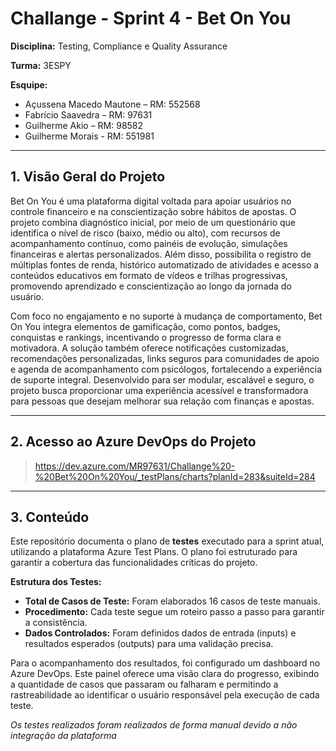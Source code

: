 # Challange - Sprint 4 - Bet On You

**Disciplina:** Testing, Compliance e Quality Assurance

**Turma:** 3ESPY

**Esquipe:**

- Açussena Macedo Mautone – RM: 552568
- Fabrício Saavedra – RM: 97631
- Guilherme Akio – RM: 98582
- Guilherme Morais - RM: 551981

---

## 1. Visão Geral do Projeto

Bet On You é uma plataforma digital voltada para apoiar usuários no controle financeiro e na conscientização sobre hábitos de apostas. O projeto combina diagnóstico inicial, por meio de um questionário que identifica o nível de risco (baixo, médio ou alto), com recursos de acompanhamento contínuo, como painéis de evolução, simulações financeiras e alertas personalizados. Além disso, possibilita o registro de múltiplas fontes de renda, histórico automatizado de atividades e acesso a conteúdos educativos em formato de vídeos e trilhas progressivas, promovendo aprendizado e conscientização ao longo da jornada do usuário.

Com foco no engajamento e no suporte à mudança de comportamento, Bet On You integra elementos de gamificação, como pontos, badges, conquistas e rankings, incentivando o progresso de forma clara e motivadora. A solução também oferece notificações customizadas, recomendações personalizadas, links seguros para comunidades de apoio e agenda de acompanhamento com psicólogos, fortalecendo a experiência de suporte integral. Desenvolvido para ser modular, escalável e seguro, o projeto busca proporcionar uma experiência acessível e transformadora para pessoas que desejam melhorar sua relação com finanças e apostas.

---

## 2. Acesso ao Azure DevOps do Projeto
> https://dev.azure.com/MR97631/Challange%20-%20Bet%20On%20You/_testPlans/charts?planId=283&suiteId=284

---

## 3. Conteúdo

Este repositório documenta o plano de **testes** executado para a sprint atual, utilizando a plataforma Azure Test Plans. O plano foi estruturado para garantir a cobertura das funcionalidades críticas do projeto.

**Estrutura dos Testes:**
* **Total de Casos de Teste:** Foram elaborados 16 casos de teste manuais.
* **Procedimento:** Cada teste segue um roteiro passo a passo para garantir a consistência.
* **Dados Controlados:** Foram definidos dados de entrada (inputs) e resultados esperados (outputs) para uma validação precisa.

Para o acompanhamento dos resultados, foi configurado um dashboard no Azure DevOps. Este painel oferece uma visão clara do progresso, exibindo a quantidade de casos que passaram ou falharam e permitindo a rastreabilidade ao identificar o usuário responsável pela execução de cada teste.

_Os testes realizados foram realizados de forma manual devido a não integração da plataforma_
